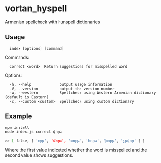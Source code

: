 # vortan_hyspell

Armenian spellcheck with hunspell dictionaries

## Usage

```
  index [options] [command]
```

Commands:

```
  correct <word>  Return suggestions for misspelled word
```

Options:

```
  -h, --help             output usage information
  -V, --version          output the version number
  -w, --western          Spellcheck using Western Armenian dictionary (default is Eastern)
  -c, --custom <custom>  Spellcheck using custom dictionary
```

## Example

``` bash
npm install
node index.js correct վորթ

>> [ false, [ 'որթ', 'մորթ', 'տորթ', 'հորթ', 'խորթ', 'չթվոր' ] ]
```

Where the first value indicated whether the word is misspelled and the second value shows suggestions.
